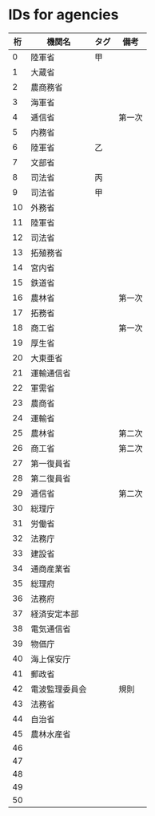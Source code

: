 # IDs for agencies

|桁|機関名|タグ|備考|
|--|--|--|--|
|0|陸軍省|甲||
|1|大蔵省|||
|2|農商務省|||
|3|海軍省|||
|4|逓信省||第一次|
|5|内務省|||
|6|陸軍省|乙||
|7|文部省|||
|8|司法省|丙||
|9|司法省|甲||
|10|外務省|||
|11|陸軍省|||
|12|司法省|||
|13|拓殖務省|||
|14|宮内省|||
|15|鉄道省|||
|16|農林省||第一次|
|17|拓務省|||
|18|商工省||第一次|
|19|厚生省|||
|20|大東亜省|||
|21|運輸通信省|||
|22|軍需省|||
|23|農商省|||
|24|運輸省|||
|25|農林省||第二次|
|26|商工省||第二次|
|27|第一復員省|||
|28|第二復員省|||
|29|逓信省||第二次|
|30|総理庁|||
|31|労働省|||
|32|法務庁|||
|33|建設省|||
|34|通商産業省|||
|35|総理府|||
|36|法務府|||
|37|経済安定本部|||
|38|電気通信省|||
|39|物価庁|||
|40|海上保安庁|||
|41|郵政省|||
|42|電波監理委員会||規則|
|43|法務省|||
|44|自治省|||
|45|農林水産省|||
|46||||
|47||||
|48||||
|49||||
|50||||
